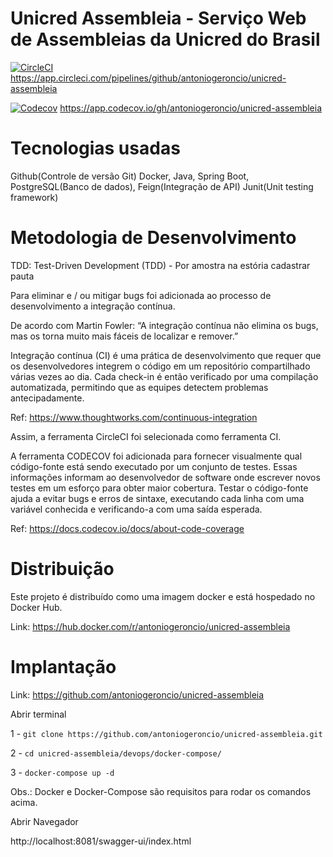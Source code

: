 # Unicred Assembleia - Serviço Web de Assembleias da Unicred do Brasil

[![CircleCI](https://circleci.com/gh/antoniogeroncio/unicred-assembleia.svg?style=svg&circle-token=5789e4a68ef5a3d7253380bfe8ed4402fd05d245)](https://circleci.com/gh/antoniogeroncio/unicred-assembleia)
https://app.circleci.com/pipelines/github/antoniogeroncio/unicred-assembleia

[![Codecov](https://codecov.io/gh/antoniogeroncio/unicred-assembleia/branch/master/graph/badge.svg?token=JtxkbLANwg)](https://codecov.io/gh/antoniogeroncio/unicred-assembleia)
https://app.codecov.io/gh/antoniogeroncio/unicred-assembleia

# Tecnologias usadas

Github(Controle de versão Git)
Docker,
Java,
Spring Boot,
PostgreSQL(Banco de dados),
Feign(Integração de API) 
Junit(Unit testing framework)

# Metodologia de Desenvolvimento

TDD: Test-Driven Development (TDD) - Por amostra na estória cadastrar pauta

Para eliminar e / ou mitigar bugs foi adicionada ao processo de desenvolvimento a integração contínua.

De acordo com Martin Fowler: “A integração contínua não elimina os bugs, mas os torna muito mais fáceis de localizar e remover.”

Integração contínua (CI) é uma prática de desenvolvimento que requer que os desenvolvedores integrem o código em um repositório compartilhado várias vezes ao dia. Cada check-in é então verificado por uma compilação automatizada, permitindo que as equipes detectem problemas antecipadamente.

Ref: https://www.thoughtworks.com/continuous-integration

Assim, a ferramenta CircleCI foi selecionada como ferramenta CI.

A ferramenta CODECOV foi adicionada para fornecer visualmente qual código-fonte está sendo executado por um conjunto de testes. 
Essas informações informam ao desenvolvedor de software onde escrever novos testes em um esforço para obter maior cobertura.
Testar o código-fonte ajuda a evitar bugs e erros de sintaxe, executando cada linha com uma variável conhecida e verificando-a com uma saída esperada.

Ref: https://docs.codecov.io/docs/about-code-coverage

# Distribuição

Este projeto é distribuído como uma imagem docker e está hospedado no Docker Hub.

Link: https://hub.docker.com/r/antoniogeroncio/unicred-assembleia

# Implantação

Link: https://github.com/antoniogeroncio/unicred-assembleia

Abrir terminal

1 - `git clone https://github.com/antoniogeroncio/unicred-assembleia.git`

2 - `cd unicred-assembleia/devops/docker-compose/`

3 - `docker-compose up -d`

Obs.: Docker e Docker-Compose são requisitos para rodar os comandos acima.

Abrir Navegador

http://localhost:8081/swagger-ui/index.html
 
 



